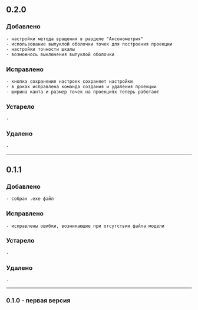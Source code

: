## 0.2.0

### Добавлено
    - настройки метода вращения в разделе "Аксонометрия"
    - использование выпуклой оболочки точек для построения проекции
    - настройки точности шкалы
    - возможнось выключения выпуклой оболочки

### Исправлено
    - кнопка сохранения настроек сохраняет настройки
    - в доках исправлена команда создания и удаления проекции
    - ширина канта и размер точек на проекциях теперь работают

### Устарело
    -

### Удалено
    -

---

## 0.1.1

### Добавлено
    - собран .exe файл

### Исправлено
    - исправлены ошибки, возникающие при отсутствии файла модели

### Устарело
    -

### Удалено
    -

---

### 0.1.0 - первая версия